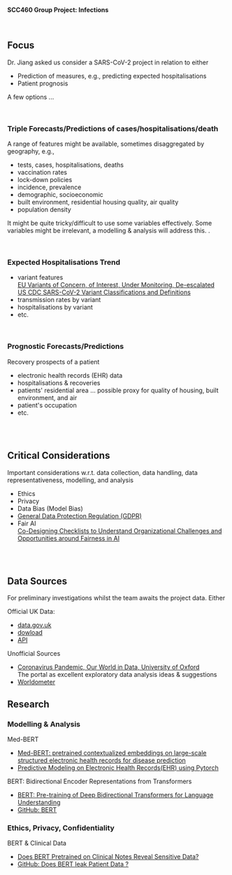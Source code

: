 
<br>

**SCC460 Group Project: Infections**

<br>

## Focus

Dr. Jiang asked us consider a SARS-CoV-2 project in relation to either

* Prediction of measures, e.g., predicting expected hospitalisations
* Patient prognosis

A few options ...

<br>

### Triple Forecasts/Predictions of cases/hospitalisations/death

A range of features might be available, sometimes disaggregated by geography, e.g.,

* tests, cases, hospitalisations, deaths
* vaccination rates
* lock-down policies
* incidence, prevalence
* demographic, socioeconomic
* built environment, residential housing quality, air quality
* population density

It might be quite tricky/difficult to use some variables effectively.  Some variables might be irrelevant, a modelling & analysis will address this. .

<br>

### Expected Hospitalisations Trend

* variant features<br>
  [EU Variants of Concern, of Interest, Under Monitoring, De-escalated](https://www.ecdc.europa.eu/en/covid-19/variants-concern)<br>
  [US CDC SARS-CoV-2 Variant Classifications and Definitions](https://www.cdc.gov/coronavirus/2019-ncov/variants/variant-info.html)
* transmission rates by variant
* hospitalisations by variant
* etc.

<br>

### Prognostic Forecasts/Predictions

Recovery prospects of a patient

* electronic health records (EHR) data
* hospitalisations & recoveries
* patients' residential area  ... possible proxy for quality of housing, built environment, and air
* patient's occupation
* etc.


<br>
<br>

## Critical Considerations

Important considerations w.r.t. data collection, data handling, data representativeness, modelling, and analysis

* Ethics
* Privacy
* Data Bias (Model Bias)
* [General Data Protection Regulation (GDPR)](https://gdpr-info.eu)
* Fair AI<br>
  [Co-Designing Checklists to Understand Organizational Challenges and Opportunities around Fairness in AI](https://dl.acm.org/doi/10.1145/3313831.3376445)



<br>
<br>

## Data Sources

For preliminary investigations whilst the team awaits the project data.  Either

Official UK Data:
* [data.gov.uk](https://coronavirus.data.gov.uk)
* [dowload](https://coronavirus.data.gov.uk/details/download)
* [API](https://coronavirus.data.gov.uk/details/developers-guide)


Unofficial Sources
* [Coronavirus Pandemic, Our World in Data, University of Oxford](https://ourworldindata.org/coronavirus)<br>The portal as excellent exploratory data analysis ideas & suggestions
* [Worldometer](https://www.worldometers.info/coronavirus/country/uk/)


## Research

### Modelling & Analysis

Med-BERT
* [Med-BERT: pretrained contextualized embeddings on large-scale structured electronic health records for disease prediction](https://www.nature.com/articles/s41746-021-00455-y)
* [Predictive Modeling on Electronic Health Records(EHR) using Pytorch](https://github.com/ZhiGroup/pytorch_ehr)


BERT: Bidirectional Encoder Representations from Transformers
* [BERT: Pre-training of Deep Bidirectional Transformers for Language Understanding](https://arxiv.org/abs/1810.04805)
* [GitHub: BERT](https://github.com/google-research/bert)


### Ethics, Privacy, Confidentiality

BERT & Clinical Data
* [Does BERT Pretrained on Clinical Notes Reveal Sensitive Data?](https://aclanthology.org/2021.naacl-main.73.pdf)
* [GitHub: Does BERT leak Patient Data ?](https://github.com/elehman16/exposing_patient_data_release)